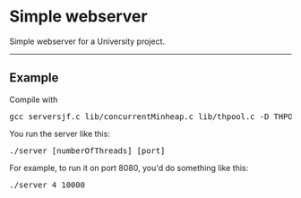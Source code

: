 <html>
<h1>Simple webserver</h1>
<p>Simple webserver for a University project.</p>
<hr>

<h2>Example</h2>
<p>Compile with</p>
<pre>gcc serversjf.c lib/concurrentMinheap.c lib/thpool.c -D THPOOL_DEBUG -pthread -lpthread -pg -lm -static -o serversjf</pre>
<p>You run the server like this:</p>
<pre>./server [numberOfThreads] [port]</pre>
<p>For example, to run it on port 8080, you'd do something like this:</p>
<pre>./server 4 10000</pre>
</html>
